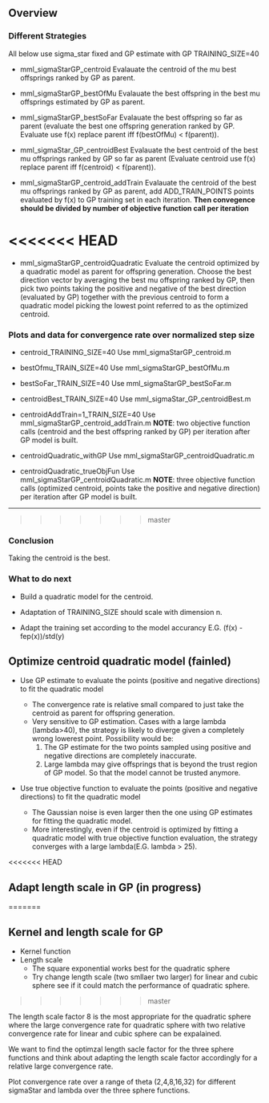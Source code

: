 ## Overview

### Different Strategies
All below use sigma_star fixed and GP estimate with GP TRAINING_SIZE=40

- mml_sigmaStarGP_centroid
Evalauate the centroid of the mu best offsprings ranked by GP as parent.

- mml_sigmaStarGP_bestOfMu
Evalauate the best offspring in the best mu offsprings estimated by GP as parent.

- mml_sigmaStarGP_bestSoFar
Evalauate the best offspring so far as parent (evaluate the best one offspring generation ranked by GP. Evaluate use f(x) replace parent iff f(bestOfMu) < f(parent)). 

- mml_sigmaStar_GP_centroidBest
Evalauate the best centroid of the best mu offsprings ranked by GP so far as parent (Evaluate centroid use f(x) replace parent iff f(centroid) < f(parent)). 

- mml_sigmaStarGP_centroid_addTrain
Evalauate the centroid of the best mu offsprings ranked by GP as parent, add ADD_TRAIN_POINTS points evaluated by f(x) to GP training set in each iteration. 
**Then convegence should be divided by number of objective function call per iteration**

<<<<<<< HEAD
=======
- mml_sigmaStarGP_centroidQuadratic
Evaluate the centroid optimized by a quadratic model as parent for offspring generation. Choose the best direction vector by averaging the best mu offspring ranked by GP, then pick two points taking the positive and negative of the best direction (evaluated by GP) together with the previous centroid to form a quadratic model picking the lowest point referred to as the optimized centroid. 

### Plots and data for convergence rate over normalized step size 

- centroid_TRAINING_SIZE=40
Use mml_sigmaStarGP_centroid.m

- bestOfmu_TRAIN_SIZE=40
Use mml_sigmaStarGP_bestOfMu.m

- bestSoFar_TRAIN_SIZE=40
Use mml_sigmaStarGP_bestSoFar.m

- centroidBest_TRAIN_SIZE=40
Use mml_sigmaStar_GP_centroidBest.m

- centroidAddTrain=1_TRAIN_SIZE=40
Use mml_sigmaStarGP_centroid_addTrain.m
**NOTE**: two objective function calls (centroid and the best offspring ranked by GP) per iteration after GP model is built. 

- centroidQuadratic_withGP
Use mml_sigmaStarGP_centroidQuadratic.m

- centroidQuadratic_trueObjFun
Use mml_sigmaStarGP_centroidQuadratic.m
**NOTE**: three objective function calls (optimized centroid, points take the positive and negative direction) per iteration after GP model is built. 



---
>>>>>>> master

### Conclusion 

Taking the centroid is the best.


### What to do next

- Build a quadratic model for the centroid. 

- Adaptation of TRAINING_SIZE should scale with dimension n.

- Adapt the training set according to the model accurancy E.G. (f(x) -fep(x))/std(y) 


## Optimize centroid quadratic model (fainled)

- Use GP estimate to evaluate the points (positive and negative directions) to fit the quadratic model
	- The convergence rate is relative small compared to just take the centroid as parent for offspring generation.
	- Very sensitive to GP estimation. Cases with a large lambda (lambda>40), the strategy is likely to diverge given a completely wrong lowerest point. Possibility would be:
		1. The GP estimate for the two points sampled using positive and negative directions are completely inaccurate.
		2. Large lambda may give offsprings that is beyond the trust region of GP model. So that the model cannot be trusted anymore.  
	
- Use true objective function to evaluate the points (positive and negative directions) to fit the quadratic model
	- The Gaussian noise is even larger then the one using GP estimates for fitting the quadratic model. 
    - More interestingly, even if the centroid is optimized by fitting a quadratic model with true objective function evaluation, the strategy converges with a large lambda(E.G. lambda > 25).

<<<<<<< HEAD
## Adapt length scale in GP (in progress)
=======
## Kernel and length scale for GP  

- Kernel function
- Length scale 
	- The square exponential works best for the quadratic sphere
	- Try change length scale (two smllaer two larger) for linear and cubic sphere see if it could match the performance of quadratic sphere. 
>>>>>>> master

The length scale factor 8 is the most appropriate for the quadratic sphere where the large convergence rate for quadratic sphere with two relative convergence rate for linear and cubic sphere can be expalained.

We want to find the optimzal length sacle factor for the three sphere functions and think about adapting the length scale factor accordingly for a relative large convergence rate.

Plot convergence rate over a range of theta (2,4,8,16,32) for different sigmaStar and lambda over the three sphere functions.



